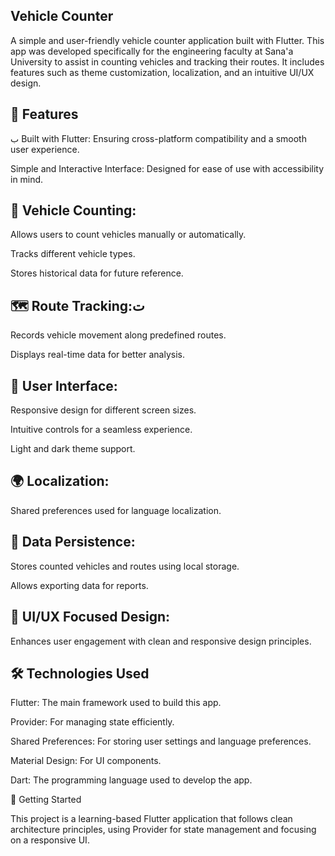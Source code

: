 ## Vehicle Counter

A simple and user-friendly vehicle counter application built with Flutter. This app was developed specifically for the engineering faculty at Sana'a University to assist in counting vehicles and tracking their routes. It includes features such as theme customization, localization, and an intuitive UI/UX design.

## 🚀 Features
ب
Built with Flutter: Ensuring cross-platform compatibility and a smooth user experience.

Simple and Interactive Interface: Designed for ease of use with accessibility in mind.

## 🚗 Vehicle Counting:

Allows users to count vehicles manually or automatically.

Tracks different vehicle types.

Stores historical data for future reference.

## 🗺️ Route Tracking:ت

Records vehicle movement along predefined routes.

Displays real-time data for better analysis.

## 🎨 User Interface:

Responsive design for different screen sizes.

Intuitive controls for a seamless experience.

Light and dark theme support.

## 🌍 Localization:

Shared preferences used for language localization.

## 🔄 Data Persistence:

Stores counted vehicles and routes using local storage.

Allows exporting data for reports.

## 🎨 UI/UX Focused Design:

Enhances user engagement with clean and responsive design principles.

## 🛠️ Technologies Used

Flutter: The main framework used to build this app.

Provider: For managing state efficiently.

Shared Preferences: For storing user settings and language preferences.

Material Design: For UI components.

Dart: The programming language used to develop the app.

🏁 Getting Started

This project is a learning-based Flutter application that follows clean architecture principles, using Provider for state management and focusing on a responsive UI.

